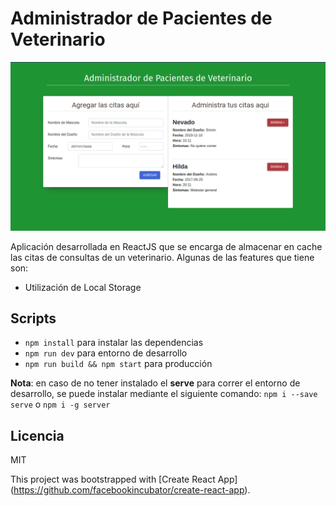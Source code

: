 # Administrador de Pacientes de Veterinario
![Captura de Recetas](.readme-static/captura.png)

Aplicación desarrollada en ReactJS que se encarga de almacenar en cache las citas de consultas de un veterinario. Algunas de las features que tiene son:

* Utilización de Local Storage

## Scripts

* `npm install` para instalar las dependencias
* `npm run dev` para entorno de desarrollo
* `npm run build && npm start` para producción

**Nota**: en caso de no tener instalado el **serve** para correr el entorno de desarrollo, se puede instalar mediante el siguiente comando: `npm i --save serve` o `npm i -g server`

## Licencia

MIT


This project was bootstrapped with [Create React App]
(https://github.com/facebookincubator/create-react-app).
